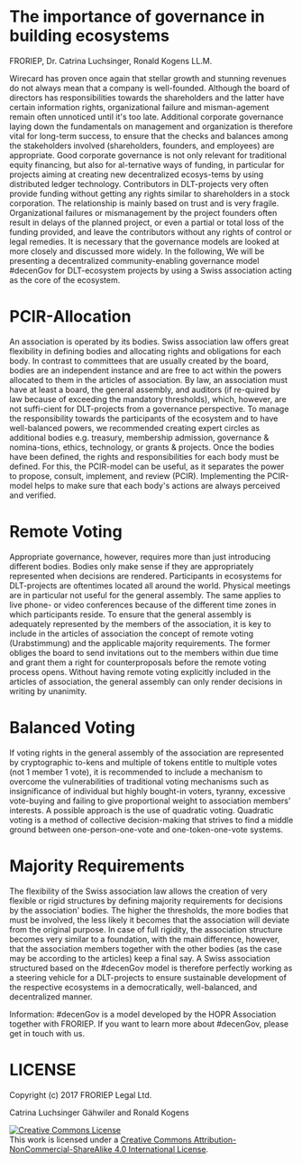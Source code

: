 # The importance of governance in building ecosystems

FRORIEP, Dr. Catrina Luchsinger, Ronald Kogens LL.M.

Wirecard has proven once again that stellar growth and stunning revenues do not always mean that a company is well-founded. Although the board of directors has responsibilities towards the shareholders and the latter have certain information rights, organizational failure and misman-agement remain often unnoticed until it's too late. Additional corporate governance laying down the fundamentals on management and organization is therefore vital for long-term success, to ensure that the checks and balances among the stakeholders involved (shareholders, founders, and employees) are appropriate. 
Good corporate governance is not only relevant for traditional equity financing, but also for al-ternative ways of funding, in particular for projects aiming at creating new decentralized ecosys-tems by using distributed ledger technology. Contributors in DLT-projects very often provide funding without getting any rights similar to shareholders in a stock corporation. The relationship is mainly based on trust and is very fragile. Organizational failures or mismanagement by the project founders often result in delays of the planned project, or even a partial or total loss of the funding provided, and leave the contributors without any rights of control or legal remedies. 
It is necessary that the governance models are looked at more closely and discussed more widely. In the following, We will be presenting a decentralized community-enabling governance model #decenGov for DLT-ecosystem projects by using a Swiss association acting as the core of the ecosystem.

# PCIR-Allocation
An association is operated by its bodies. Swiss association law offers great flexibility in defining bodies and allocating rights and obligations for each body. In contrast to committees that are usually created by the board, bodies are an independent instance and are free to act within the powers allocated to them in the articles of association. 
By law, an association must have at least a board, the general assembly, and auditors (if re-quired by law because of exceeding the mandatory thresholds), which, however, are not suffi-cient for DLT-projects from a governance perspective. To manage the responsibility towards the participants of the ecosystem and to have well-balanced powers, we recommended creating expert circles as additional bodies e.g. treasury, membership admission, governance & nomina-tions, ethics, technology, or grants & projects. Once the bodies have been defined, the rights and responsibilities for each body must be defined. For this, the PCIR-model can be useful, as it separates the power to propose, consult, implement, and review (PCIR). Implementing the PCIR-model helps to make sure that each body's actions are always perceived and verified. 

# Remote Voting
Appropriate governance, however, requires more than just introducing different bodies. Bodies only make sense if they are appropriately represented when decisions are rendered. Participants in ecosystems for DLT-projects are oftentimes located all around the world. Physical meetings are in particular not useful for the general assembly. The same applies to live phone- or video conferences because of the different time zones in which participants reside. To ensure that the general assembly is adequately represented by the members of the association, it is key to include in the articles of association the concept of remote voting (Urabstimmung) and the applicable majority requirements. The former obliges the board to send invitations out to the members within due time and grant them a right for counterproposals before the remote voting process opens. Without having remote voting explicitly included in the articles of association, the general assembly can only render decisions in writing by unanimity.

# Balanced Voting
If voting rights in the general assembly of the association are represented by cryptographic to-kens and multiple of tokens entitle to multiple votes (not 1 member 1 vote), it is recommended to include a mechanism to overcome the vulnerabilities of traditional voting mechanisms such as insignificance of individual but highly bought-in voters, tyranny, excessive vote-buying and failing to give proportional weight to association members’ interests. A possible approach is the use of quadratic voting. Quadratic voting is a method of collective decision-making that strives to find a middle ground between one-person-one-vote and one-token-one-vote systems. 

# Majority Requirements
The flexibility of the Swiss association law allows the creation of very flexible or rigid structures by defining majority requirements for decisions by the association' bodies. The higher the thresholds, the more bodies that must be involved, the less likely it becomes that the association will deviate from the original purpose. In case of full rigidity, the association structure becomes very similar to a foundation, with the main difference, however, that the association members together with the other bodies (as the case may be according to the articles) keep a final say. A Swiss association structured based on the #decenGov model is therefore perfectly working as a steering vehicle for a DLT-projects to ensure sustainable development of the respective ecosystems in a democratically, well-balanced, and decentralized manner.  

Information:
#decenGov is a model developed by the HOPR Association together with FRORIEP. If you want to learn more about #decenGov, please get in touch with us.

# LICENSE

Copyright (c) 2017 FRORIEP Legal Ltd.

Catrina Luchsinger Gähwiler and Ronald Kogens

<a rel="license" href="http://creativecommons.org/licenses/by-nc-sa/4.0/"><img alt="Creative Commons License" style="border-width:0" src="https://i.creativecommons.org/l/by-nc-sa/4.0/88x31.png" /></a><br />This work is licensed under a <a rel="license" href="http://creativecommons.org/licenses/by-nc-sa/4.0/">Creative Commons Attribution-NonCommercial-ShareAlike 4.0 International License</a>.
